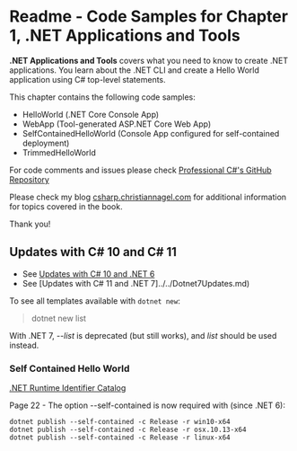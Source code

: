 # Readme - Code Samples for Chapter 1, .NET Applications and Tools

**.NET Applications and Tools** covers what you need to know to create .NET applications. You learn about the .NET CLI and create a Hello World application using C# top-level statements.

This chapter contains the following code samples:

* HelloWorld (.NET Core Console App)
* WebApp (Tool-generated ASP.NET Core Web App)
* SelfContainedHelloWorld (Console App configured for self-contained deployment)
* TrimmedHelloWorld
 
For code comments and issues please check [Professional C#'s GitHub Repository](https://github.com/ProfessionalCSharp/ProfessionalCSharp2021)

Please check my blog [csharp.christiannagel.com](https://csharp.christiannagel.com "csharp.christiannagel.com") for additional information for topics covered in the book.

Thank you!

## Updates with C# 10 and C# 11

* See [Updates with C# 10 and .NET 6](../..Dotnet6Updates.md)
* See [Updates with C# 11 and .NET 7]../../Dotnet7Updates.md)

To see all templates available with `dotnet new`:

> dotnet new list

With .NET 7, *--list* is deprecated (but still works), and *list* should be used instead.

### Self Contained Hello World

[.NET Runtime Identifier Catalog](https://docs.microsoft.com/dotnet/core/rid-catalog?WT.mc_id=DT-MVP-10160)

Page 22 - The option --self-contained is now required with (since .NET 6):

```
dotnet publish --self-contained -c Release -r win10-x64
dotnet publish --self-contained -c Release -r osx.10.13-x64
dotnet publish --self-contained -c Release -r linux-x64
```
